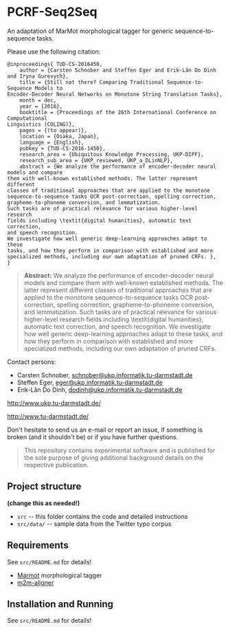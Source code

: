 # PCRF-Seq2Seq

An adaptation of MarMot morphological tagger for generic sequence-to-sequence tasks.


Please use the following citation:

```
@inproceedings{	TUD-CS-2016450,
	author = {Carsten Schnober and Steffen Eger and Erik-Lân Do Dinh and Iryna Gurevych},
	title = {Still not there? Comparing Traditional Sequence-to-Sequence Models to
Encoder-Decoder Neural Networks on Monotone String Translation Tasks},
	month = dec,
	year = {2016},
	booktitle = {Proceedings of the 26th International Conference on Computational
Linguistics (COLING)},
	pages = {(to appear)},
	location = {Osaka, Japan},
	language = {English},
	pubkey = {TUD-CS-2016-1450},
	research_area = {Ubiquitous Knowledge Processing, UKP-DIPF},
	research_sub_area = {UKP_reviewed, UKP_a_DLinNLP},
	abstract = {We analyze the performance of encoder-decoder neural models and compare
them with well-known established methods. The latter represent different
classes of traditional approaches that are applied to the monotone
sequence-to-sequence tasks OCR post-correction, spelling correction,
grapheme-to-phoneme conversion, and lemmatization.
Such tasks are of practical relevance for various higher-level research
fields including \textit{digital humanities}, automatic text correction,
and speech recognition. 
We investigate how well generic deep-learning approaches adapt to these
tasks, and how they perform in comparison with established and more
specialized methods, including our own adaptation of pruned CRFs. },
}
```

> **Abstract:** We analyze the performance of encoder-decoder neural models and compare them with well-known established methods. The latter represent different classes of traditional approaches that are applied to the monotone sequence-to-sequence tasks OCR post-correction, spelling correction, grapheme-to-phoneme conversion, and lemmatization.
Such tasks are of practical relevance for various higher-level research fields including \textit{digital humanities}, automatic text correction, and speech recognition. 
We investigate how well generic deep-learning approaches adapt to these tasks, and how they perform in comparison with established and more specialized methods, including our own adaptation of pruned CRFs. 


Contact persons: 
  * Carsten Schnober, schnober@ukp.informatik.tu-darmstadt.de
  * Steffen Eger, eger@ukp.informatik.tu-darmstadt.de
  * Erik-Lân Do Dinh, dodinh@ukp.informatik.tu-darmstadt.de

http://www.ukp.tu-darmstadt.de/

http://www.tu-darmstadt.de/


Don't hesitate to send us an e-mail or report an issue, if something is broken (and it shouldn't be) or if you have further questions.

> This repository contains experimental software and is published for the sole purpose of giving additional background details on the respective publication. 

## Project structure
**(change this as needed!)**

* `src` -- this folder contains the code and detailed instructions
* `src/data/` -- sample data from the Twitter typo corpus

## Requirements
See `src/README.md` for details!

* [Marmot](https://github.com/muelletm/cistern/) morphological tagger
* [m2m-aligner](https://github.com/letter-to-phoneme/m2m-aligner) 

## Installation and Running
See `src/README.md` for details!
 
